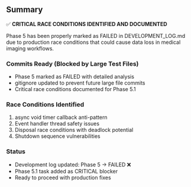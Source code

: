 ## Summary

✅ **CRITICAL RACE CONDITIONS IDENTIFIED AND DOCUMENTED**

Phase 5 has been properly marked as FAILED in DEVELOPMENT_LOG.md due to production race conditions that could cause data loss in medical imaging workflows.

### Commits Ready (Blocked by Large Test Files)
- Phase 5 marked as FAILED with detailed analysis
- gitignore updated to prevent future large file commits  
- Critical race conditions documented for Phase 5.1

### Race Conditions Identified
1. async void timer callback anti-pattern
2. Event handler thread safety issues  
3. Disposal race conditions with deadlock potential
4. Shutdown sequence vulnerabilities

### Status
- Development log updated: Phase 5 → FAILED ❌
- Phase 5.1 task added as CRITICAL blocker
- Ready to proceed with production fixes
